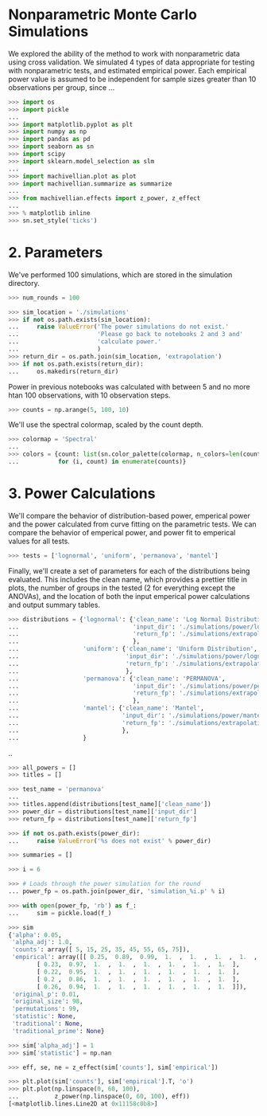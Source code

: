 # Nonparametric Monte Carlo Simulations

We explored the ability of the method to work with nonparametric data using cross validation. We simulated 4 types of data appropriate for testing with nonparametric tests, and estimated empirical power. Each empirical power value is assumed to be independent for sample sizes greater than 10 observations per group, since ...

```python
>>> import os
>>> import pickle
...
>>> import matplotlib.pyplot as plt
>>> import numpy as np
>>> import pandas as pd
>>> import seaborn as sn
>>> import scipy
>>> import sklearn.model_selection as slm
...
>>> import machivellian.plot as plot
>>> import machivellian.summarize as summarize
...
>>> from machivellian.effects import z_power, z_effect
...
>>> % matplotlib inline
>>> sn.set_style('ticks')
```

# 2. Parameters

We've performed 100 simulations, which are stored in the simulation directory.

```python
>>> num_rounds = 100
```

```python
>>> sim_location = './simulations'
>>> if not os.path.exists(sim_location):
...     raise ValueError('The power simulations do not exist.'
...                      'Please go back to notebooks 2 and 3 and'
...                      'calculate power.'
...                      )
>>> return_dir = os.path.join(sim_location, 'extrapolation')
>>> if not os.path.exists(return_dir):
...     os.makedirs(return_dir)
```

Power in previous notebooks was calculated with between 5 and no more htan 100 observations, with 10 observation steps.

```python
>>> counts = np.arange(5, 100, 10)
```

We'll use the spectral colormap, scaled by the count depth.

```python
>>> colormap = 'Spectral'
...
>>> colors = {count: list(sn.color_palette(colormap, n_colors=len(counts))[i])
...           for (i, count) in enumerate(counts)}
```

# 3. Power Calculations

We'll compare the behavior of distribution-based power, emperical power and the power calculated from curve fitting on the parametric tests. We can compare the behavior of emperical power, and power fit to emperical values for all tests.

```python
>>> tests = ['lognormal', 'uniform', 'permanova', 'mantel']
```

Finally, we'll create a set of parameters for each of the distributions being evaluated. This includes the clean name, which provides a prettier title in plots, the number of groups in the tested (2 for everything except the ANOVAs), and the location of both the input emperical power calculations and output summary tables.

```python
>>> distributions = {'lognormal': {'clean_name': 'Log Normal Distribution',
...                                'input_dir': './simulations/power/lognormal/',
...                                'return_fp': './simulations/extrapolation/lognormal.txt',
...                                },
...                  'uniform': {'clean_name': 'Uniform Distribution',
...                              'input_dir': './simulations/power/lognormal/',
...                              'return_fp': './simulations/extrapolation/uniform.txt'
...                              },
...                  'permanova': {'clean_name': 'PERMANOVA',
...                                'input_dir': './simulations/power/permanova/',
...                                'return_fp': './simulations/extrapolation/permanova.txt'
...                                },
...                  'mantel': {'clean_name': 'Mantel',
...                             'input_dir': './simulations/power/mantel/',
...                             'return_fp': './simulations/extrapolation/mantel.txt'
...                             },
...                  }
```

..

```python
>>> all_powers = []
>>> titles = []
```

```python
>>> test_name = 'permanova'
...
>>> titles.append(distributions[test_name]['clean_name'])
>>> power_dir = distributions[test_name]['input_dir']
>>> return_fp = distributions[test_name]['return_fp']
```

```python
>>> if not os.path.exists(power_dir):
...     raise ValueError('%s does not exist' % power_dir)
```

```python
>>> summaries = []
```

```python
>>> i = 6
```

```python
>>> # Loads through the power simulation for the round
... power_fp = os.path.join(power_dir, 'simulation_%i.p' % i)
```

```python
>>> with open(power_fp, 'rb') as f_:
...     sim = pickle.load(f_)
```

```python
>>> sim
{'alpha': 0.05,
 'alpha_adj': 1.0,
 'counts': array([ 5, 15, 25, 35, 45, 55, 65, 75]),
 'empirical': array([[ 0.25,  0.89,  0.99,  1.  ,  1.  ,  1.  ,  1.  ,  1.  ],
        [ 0.23,  0.97,  1.  ,  1.  ,  1.  ,  1.  ,  1.  ,  1.  ],
        [ 0.22,  0.95,  1.  ,  1.  ,  1.  ,  1.  ,  1.  ,  1.  ],
        [ 0.2 ,  0.86,  1.  ,  1.  ,  1.  ,  1.  ,  1.  ,  1.  ],
        [ 0.26,  0.94,  1.  ,  1.  ,  1.  ,  1.  ,  1.  ,  1.  ]]),
 'original_p': 0.01,
 'original_size': 98,
 'permutations': 99,
 'statistic': None,
 'traditional': None,
 'traditional_prime': None}
```

```python
>>> sim['alpha_adj'] = 1
>>> sim['statistic'] = np.nan
```

```python
>>> eff, se, ne = z_effect(sim['counts'], sim['empirical'])
```

```python
>>> plt.plot(sim['counts'], sim['empirical'].T, 'o')
>>> plt.plot(np.linspace(0, 60, 100),
...          z_power(np.linspace(0, 60, 100), eff))
[<matplotlib.lines.Line2D at 0x11158c0b8>]
```

```python

```
